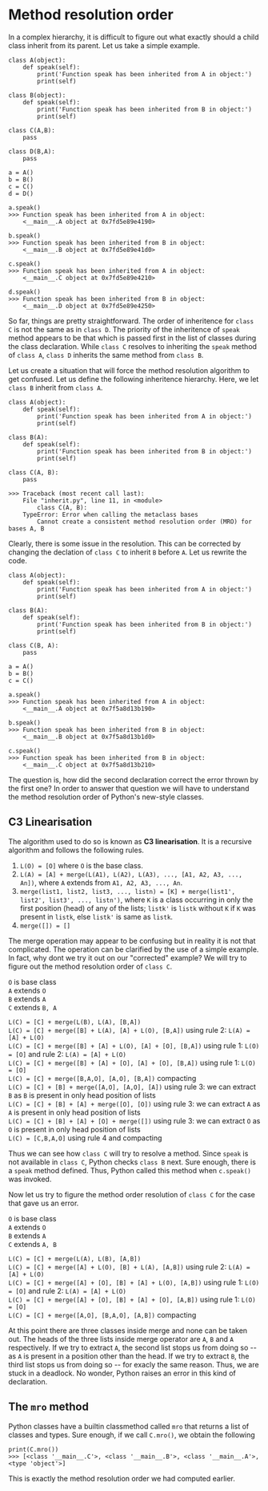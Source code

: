 # Method resolution order

In a complex hierarchy, it is difficult to figure out what exactly should a child class inherit from its parent. Let us take a simple example.

    class A(object):
        def speak(self):
            print('Function speak has been inherited from A in object:')
            print(self)
            
    class B(object):
        def speak(self):
            print('Function speak has been inherited from B in object:')
            print(self)
            
    class C(A,B):
        pass
        
    class D(B,A):
        pass
        
    a = A()
    b = B()
    c = C()
    d = D()
    
    a.speak()
    >>> Function speak has been inherited from A in object:
        <__main__.A object at 0x7fd5e89e4190>
        
    b.speak()
    >>> Function speak has been inherited from B in object:
        <__main__.B object at 0x7fd5e89e41d0>

    c.speak()
    >>> Function speak has been inherited from A in object:
        <__main__.C object at 0x7fd5e89e4210>

    d.speak()
    >>> Function speak has been inherited from B in object:
        <__main__.D object at 0x7fd5e89e4250>
        
So far, things are pretty straightforward. The order of inheritence for `class C` is not the same as in `class D`. The priority of the inheritence of `speak` method appears to be that which is passed first in the list of classes during the class declaration. While `class C` resolves to inheriting the `speak` method of `class A`, `class D` inherits the same method from `class B`.

Let us create a situation that will force the method resolution algorithm to get confused. Let us define the following inheritence hierarchy. Here, we let `class B` inherit from `class A`.

    class A(object):
        def speak(self):
            print('Function speak has been inherited from A in object:')
            print(self)
        
    class B(A):
        def speak(self):
            print('Function speak has been inherited from B in object:')
            print(self)

    class C(A, B):
        pass
        
    >>> Traceback (most recent call last):
        File "inherit.py", line 11, in <module>
            class C(A, B):
        TypeError: Error when calling the metaclass bases
            Cannot create a consistent method resolution order (MRO) for bases A, B

Clearly, there is some issue in the resolution. This can be corrected by changing the declation of `class C` to inherit `B` before `A`. Let us rewrite the code.

    class A(object):
        def speak(self):
            print('Function speak has been inherited from A in object:')
            print(self)

    class B(A):
        def speak(self):
            print('Function speak has been inherited from B in object:')
            print(self)

    class C(B, A):
        pass

    a = A()
    b = B()
    c = C()

    a.speak()
    >>> Function speak has been inherited from A in object:
        <__main__.A object at 0x7f5a8d13b190>

    b.speak()
    >>> Function speak has been inherited from B in object:
        <__main__.B object at 0x7f5a8d13b1d0>

    c.speak()
    >>> Function speak has been inherited from B in object:
        <__main__.C object at 0x7f5a8d13b210>

The question is, how did the second declaration correct the error thrown by the first one? In order to answer that question we will have to understand the method resolution order of Python's new-style classes.

## C3 Linearisation

The algorithm used to do so is known as **C3 linearisation**. It is a recursive algorithm and follows the following rules.

1. `L(O) = [O]` where `O` is the base class.
2. `L(A) = [A] + merge(L(A1), L(A2), L(A3), ..., [A1, A2, A3, ..., An])`, where `A` extends from `A1, A2, A3, ..., An`.
3. `merge(list1, list2, list3, ..., listn) = [K] + merge(list1', list2', list3', ..., listn')`, where `K` is a class occurring in only the first position (head) of any of the lists; `listk'` is `listk` without `K` if `K` was present in `listk`, else `listk'` is same as `listk`.
4. `merge([]) = []`

The merge operation may appear to be confusing but in reality it is not that complicated. The operation can be clarified by the use of a simple example. In fact, why dont we try it out on our "corrected" example? We will try to figure out the method resolution order of `class C`.

`O` is base class  
`A` extends `O`  
`B` extends `A`  
`C` extends `B, A`
    
`L(C) = [C] + merge(L(B), L(A), [B,A])`  
`L(C) = [C] + merge([B] + L(A), [A] + L(O), [B,A])` using rule 2: `L(A) = [A] + L(O)`  
`L(C) = [C] + merge([B] + [A] + L(O), [A] + [O], [B,A])` using rule 1: `L(O) = [O]` and rule 2: `L(A) = [A] + L(O)`  
`L(C) = [C] + merge([B] + [A] + [O], [A] + [O], [B,A])` using rule 1: `L(O) = [O]`  
`L(C) = [C] + merge([B,A,O], [A,O], [B,A])` compacting  
`L(C) = [C] + [B] + merge([A,O], [A,O], [A])` using rule 3: we can extract `B` as `B` is present in only head position of lists  
`L(C) = [C] + [B] + [A] + merge([O], [O])` using rule 3: we can extract `A` as `A` is present in only head position of lists  
`L(C) = [C] + [B] + [A] + [O] + merge([])`  using rule 3: we can extract `O` as `O` is present in only head position of lists  
`L(C) = [C,B,A,O]` using rule 4 and compacting  

Thus we can see how `class C` will try to resolve a method. Since `speak` is not available in `class C`, Python checks `class B` next. Sure enough, there is a `speak` method defined. Thus, Python called this method when `c.speak()` was invoked.

Now let us try to figure the method order resolution of `class C` for the case that gave us an error.

`O` is base class  
`A` extends `O`  
`B` extends `A`  
`C` extends `A, B`
    
`L(C) = [C] + merge(L(A), L(B), [A,B])`  
`L(C) = [C] + merge([A] + L(O), [B] + L(A), [A,B])` using rule 2: `L(A) = [A] + L(O)`  
`L(C) = [C] + merge([A] + [O], [B] + [A] + L(O), [A,B])` using rule 1: `L(O) = [O]` and rule 2: `L(A) = [A] + L(O)`  
`L(C) = [C] + merge([A] + [O], [B] + [A] + [O], [A,B])` using rule 1: `L(O) = [O]`  
`L(C) = [C] + merge([A,O], [B,A,O], [A,B])` compacting  

At this point there are three classes inside merge and none can be taken out. The heads of the three lists inside merge operator are `A`, `B` and `A` respectively. If we try to extract `A`, the second list stops us from doing so -- as `A` is present in a position other than the head. If we try to extract `B`, the third list stops us from doing so -- for exacly the same reason. Thus, we are stuck in a deadlock. No wonder, Python raises an error in this kind of declaration.

## The `mro` method

Python classes have a builtin classmethod called `mro` that returns a list of classes and types. Sure enough, if we call `C.mro()`, we obtain the following

    print(C.mro())
    >>> [<class '__main__.C'>, <class '__main__.B'>, <class '__main__.A'>, <type 'object'>]

This is exactly the method resolution order we had computed earlier.
